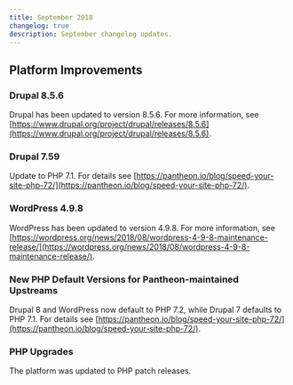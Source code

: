 ```yaml
---
title: September 2018
changelog: true
description: September changelog updates.
---
```

## Platform Improvements
### Drupal 8.5.6 
Drupal has been updated to version 8.5.6. For more information, see [https://www.drupal.org/project/drupal/releases/8.5.6](https://www.drupal.org/project/drupal/releases/8.5.6).

### Drupal 7.59 
Update to PHP 7.1. For details see [https://pantheon.io/blog/speed-your-site-php-72/](https://pantheon.io/blog/speed-your-site-php-72/).

### WordPress 4.9.8
WordPress has been updated to version 4.9.8. For more information, see [https://wordpress.org/news/2018/08/wordpress-4-9-8-maintenance-release/](https://wordpress.org/news/2018/08/wordpress-4-9-8-maintenance-release/).

### New PHP Default Versions for Pantheon-maintained Upstreams
Drupal 8 and WordPress now default to PHP 7.2, while Drupal 7 defaults to PHP 7.1. For details see [https://pantheon.io/blog/speed-your-site-php-72/](https://pantheon.io/blog/speed-your-site-php-72/).

### PHP Upgrades
The platform was updated to PHP patch releases.

